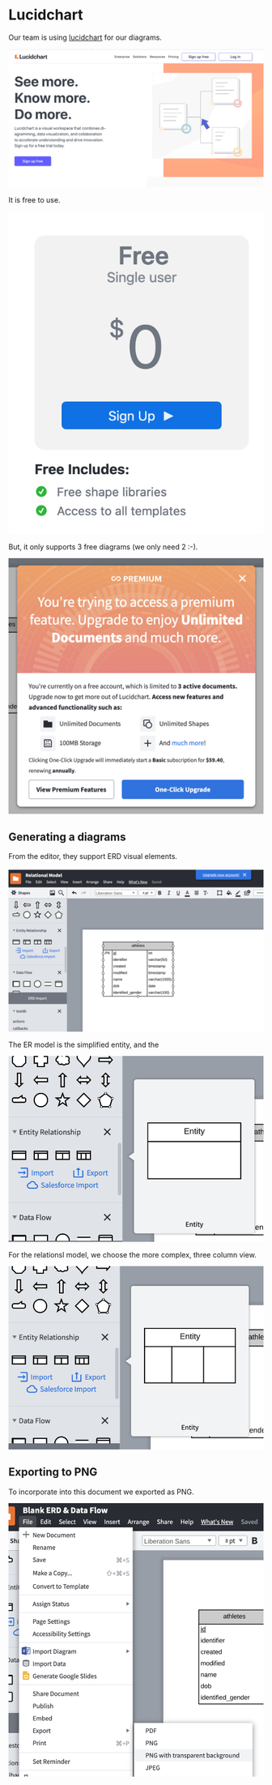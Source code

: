 # Lucidchart

Our team is using [lucidchart](https://www.lucidchart.com)
for our diagrams.

![Lucidchart home page](assets/help/lucidchart.png)

It is free to use.

![Lucidchart free plan](assets/help/free.png)

But, it only supports 3 free diagrams (we only need 2 :-).

![Lucidchart max 3](assets/help/max_documents.png)

## Generating a diagrams

From the editor, they support ERD visual elements.

![Sample document](assets/help/luicid_document.png)

The ER model is the simplified entity, and the

![ER model](assets/help/er_entity.png)

For the relationsl model, we choose the more complex,
three column view.

![ER model](assets/help/relational_schema.png)

## Exporting to PNG

To incorporate into this document we exported as PNG.

![Export as png](assets/help/export_png.png)


